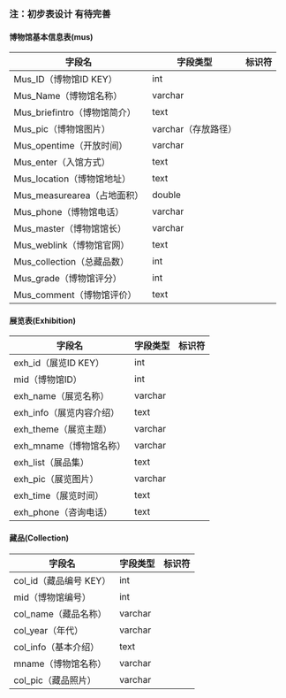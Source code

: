 ### 注：初步表设计 有待完善

#### 博物馆基本信息表(mus)

| 字段名                       | 字段类型            | 标识符 |
| ---------------------------- | ------------------- | ------ |
| Mus_ID（博物馆ID KEY）       | int                 |        |
| Mus_Name（博物馆名称）       | varchar             |        |
| Mus_briefintro（博物馆简介） | text                |        |
| Mus_pic（博物馆图片）        | varchar（存放路径） |        |
| Mus_opentime（开放时间）     | varchar             |        |
| Mus_enter（入馆方式）        | text                |        |
| Mus_location（博物馆地址）   | text                |        |
| Mus_measurearea（占地面积）  | double              |        |
| Mus_phone（博物馆电话）      | varchar             |        |
| Mus_master（博物馆馆长）     | varchar             |        |
| Mus_weblink（博物馆官网）    | text                |        |
| Mus_collection（总藏品数）   | int                 |        |
| Mus_grade（博物馆评分）      | int                 |        |
| Mus_comment（博物馆评价）    | text                |        |

#### 展览表(Exhibition)

| 字段名                   | 字段类型 | 标识符 |
| ------------------------ | -------- | ------ |
| exh_id（展览ID KEY）     | int      |        |
| mid（博物馆ID）          | int      |        |
| exh_name（展览名称）     | varchar  |        |
| exh_info（展览内容介绍） | text     |        |
| exh_theme（展览主题）    | varchar  |        |
| exh_mname（博物馆名称）  | varchar  |        |
| exh_list（展品集）       | text     |        |
| exh_pic（展览图片）      | varchar  |        |
| exh_time（展览时间）     | text     |        |
| exh_phone（咨询电话）    | text     |        |

#### 藏品(Collection)

| 字段名                 | 字段类型 | 标识符 |
| ---------------------- | -------- | ------ |
| col_id（藏品编号 KEY） | int      |        |
| mid（博物馆编号）      | int      |        |
| col_name（藏品名称）   | varchar  |        |
| col_year（年代）       | varchar  |        |
| col_info（基本介绍）   | text     |        |
| mname（博物馆名称）    | varchar  |        |
| col_pic（藏品照片）    | varchar  |        |

